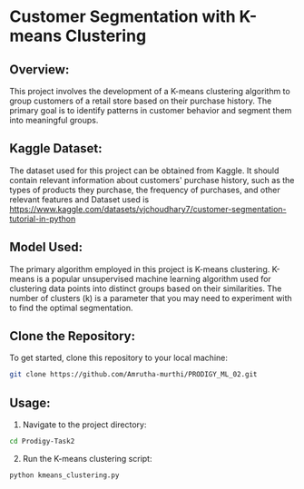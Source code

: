 # Customer Segmentation with K-means Clustering

## Overview:

This project involves the development of a K-means clustering algorithm to group customers of a retail store based on their purchase history. The primary goal is to identify patterns in customer behavior and segment them into meaningful groups.

## Kaggle Dataset:

The dataset used for this project can be obtained from Kaggle. It should contain relevant information about customers' purchase history, such as the types of products they purchase, the frequency of purchases, and other relevant features and Dataset used is https://www.kaggle.com/datasets/vjchoudhary7/customer-segmentation-tutorial-in-python

## Model Used:

The primary algorithm employed in this project is K-means clustering. K-means is a popular unsupervised machine learning algorithm used for clustering data points into distinct groups based on their similarities. The number of clusters (k) is a parameter that you may need to experiment with to find the optimal segmentation.

## Clone the Repository:

To get started, clone this repository to your local machine:

```bash
git clone https://github.com/Amrutha-murthi/PRODIGY_ML_02.git
```



## Usage:

1. Navigate to the project directory:

```bash
cd Prodigy-Task2
```

2. Run the K-means clustering script:

```bash
python kmeans_clustering.py
```

